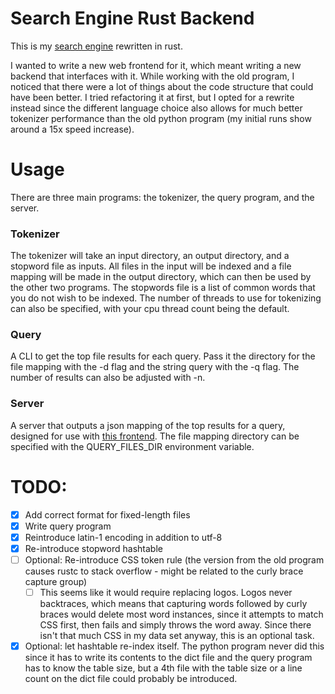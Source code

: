 # Search Engine Rust Backend

This is my [search engine](https://github.com/bjroden/search-engine) rewritten in rust.

I wanted to write a new web frontend for it, which meant writing a new backend that interfaces with it. While working
with the old program, I noticed that there were a lot of things about the code structure that could have been better.
I tried refactoring it at first, but I opted for a rewrite instead since the different language choice also allows for much
better tokenizer performance than the old python program (my initial runs show around a 15x speed increase).

# Usage

There are three main programs: the tokenizer, the query program, and the server.

### Tokenizer
The tokenizer will take an input directory, an output directory, and a stopword file as inputs. All files in the input will be indexed and a file mapping will be made
in the output directory, which can then be used by the other two programs. The stopwords file is a list of common words that you do not wish to be indexed.
The number of threads to use for tokenizing can also be specified, with your cpu thread count being the default.

### Query
A CLI to get the top file results for each query. Pass it the directory for the file mapping with the -d flag and the string query with the -q flag.
The number of results can also be adjusted with -n.

### Server

A server that outputs a json mapping of the top results for a query, designed for use with [this frontend](https://github.com/bjroden/search-engine-angular-frontend).
The file mapping directory can be specified with the QUERY_FILES_DIR environment variable.

# TODO:

- [X] Add correct format for fixed-length files
- [X] Write query program
- [X] Reintroduce latin-1 encoding in addition to utf-8
- [X] Re-introduce stopword hashtable
- [ ] Optional: Re-introduce CSS token rule (the version from the old program causes rustc to stack overflow - might be related to the curly brace capture group)
    - [ ] This seems like it would require replacing logos. Logos never backtraces, which means that capturing words followed by curly braces would delete most
          word instances, since it attempts to match CSS first, then fails and simply throws the word away. Since there isn't that much CSS in my data set anyway,
          this is an optional task.
- [X] Optional: let hashtable re-index itself. The python program never did this since it has to write its contents to the dict file and the query program
      has to know the table size, but a 4th file with the table size or a line count on the dict file could probably be introduced.